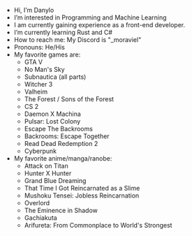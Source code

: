 - Hi, I’m Danylo
- I’m interested in Programming and Machine Learning
- I am currently gaining experience as a front-end developer.
- I’m currently learning Rust and C#
- How to reach me: My Discord is "_moraviel"
- Pronouns: He/His
- My favorite games are:
	- GTA V
	- No Man's Sky
	- Subnautica (all parts)
	- Witcher 3
	- Valheim
	- The Forest / Sons of the Forest
	- CS 2
	- Daemon X Machina
	- Pulsar: Lost Colony
	- Escape The Backrooms
	- Backrooms: Escape Together
 	- Read Dead Redemption 2
  	- Cyberpunk
- My favorite anime/manga/ranobe:
	- Attack on Titan
 	- Hunter X Hunter
  	- Grand Blue Dreaming
 	- That Time I Got Reincarnated as a Slime
	- Mushoku Tensei: Jobless Reincarnation
	- Overlord
	- The Eminence in Shadow
 	- Gachiakuta
  	- Arifureta: From Commonplace to World's Strongest
